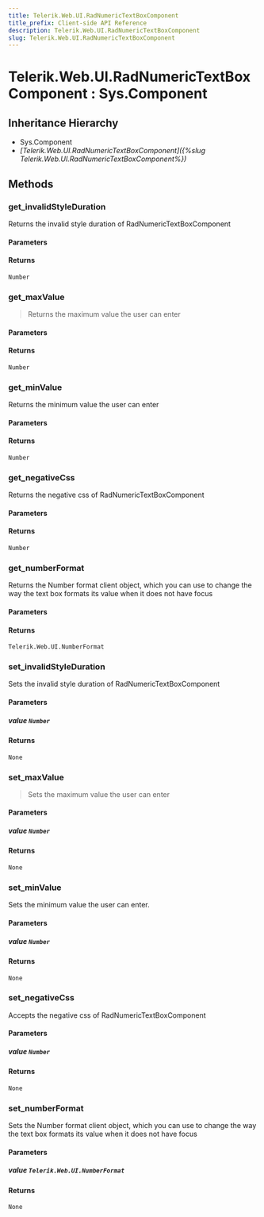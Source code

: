 ```yaml
---
title: Telerik.Web.UI.RadNumericTextBoxComponent
title_prefix: Client-side API Reference
description: Telerik.Web.UI.RadNumericTextBoxComponent
slug: Telerik.Web.UI.RadNumericTextBoxComponent
---
```


# Telerik.Web.UI.RadNumericTextBoxComponent : Sys.Component 

## Inheritance Hierarchy

* Sys.Component
* *[Telerik.Web.UI.RadNumericTextBoxComponent]({%slug Telerik.Web.UI.RadNumericTextBoxComponent%})*


## Methods

###  get_invalidStyleDuration

Returns the invalid style duration of RadNumericTextBoxComponent

#### Parameters

#### Returns

`Number` 

### get_maxValue

>Returns the maximum value the user can enter

#### Parameters

#### Returns

`Number` 

### get_minValue

Returns the minimum value the user can enter

#### Parameters

#### Returns

`Number` 

### get_negativeCss

Returns the negative css of RadNumericTextBoxComponent

#### Parameters

#### Returns

`Number` 

### get_numberFormat

Returns the Number format client object, which you can use to change the way the text box formats its value when it does not have focus

#### Parameters

#### Returns

`Telerik.Web.UI.NumberFormat` 

### set_invalidStyleDuration

Sets the invalid style duration of RadNumericTextBoxComponent

#### Parameters

##### value `Number`

#### Returns

`None` 

### set_maxValue

>Sets the maximum value the user can enter

#### Parameters

##### value `Number`

#### Returns

`None` 

### set_minValue

Sets the minimum value the user can enter.

#### Parameters

##### value `Number`

#### Returns

`None` 

### set_negativeCss

Accepts the negative css of RadNumericTextBoxComponent

#### Parameters

##### value `Number`

#### Returns

`None` 

### set_numberFormat

Sets the Number format client object, which you can use to change the way the text box formats its value when it does not have focus

#### Parameters

##### value `Telerik.Web.UI.NumberFormat`

#### Returns

`None` 




